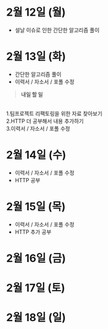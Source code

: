 # 2월 12일 (월)
- 설날 이슈로 인한 간단한 알고리즘 풀이

# 2월 13일 (화)
- 간단한 알고리즘 풀이
- 이력서 / 자소서 / 포폴 수정

> **내일 할 일**
<br> 
1.팀프로젝트 리팩토링을 위한 자료 찾아보기<br>
2.HTTP 더 공부해서 내용 추가하기<br>
3.이력서 / 자소서 / 포폴 수정

# 2월 14일 (수)
- 이력서 / 자소서 / 포폴 수정
- HTTP 공부

# 2월 15일 (목)
- 이력서 / 자소서 / 포폴 수정
- HTTP 추가 공부

# 2월 16일 (금)


# 2월 17일 (토)


# 2월 18일 (일)
